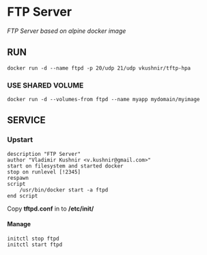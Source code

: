 # FTP Server
_FTP Server based on alpine docker image_

## RUN
    docker run -d --name ftpd -p 20/udp 21/udp vkushnir/tftp-hpa
    
### USE SHARED VOLUME
    docker run -d --volumes-from ftpd --name myapp mydomain/myimage

## SERVICE
### Upstart
    description "FTP Server"
    author "Vladimir Kushnir <v.kushnir@gmail.com>"
    start on filesystem and started docker
    stop on runlevel [!2345]
    respawn
    script
        /usr/bin/docker start -a ftpd
    end script
Copy **tftpd.conf** in to **/etc/init/**
#### Manage
    initctl stop ftpd
    initctl start ftpd
